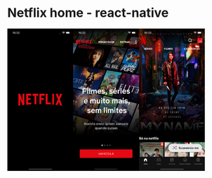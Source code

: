 # Netflix home - react-native


<div style="display: flex;">
<img src="prints/print2.png" alt="drawing" width="150"/>
<img src="prints/print1.png" alt="drawing" width="150"/>
<img src="prints/print3.png" alt="drawing" width="150"/>
</div>